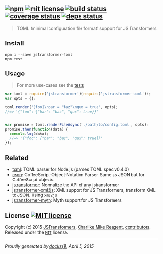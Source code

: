 ## [![npm][npmjs-img]][npmjs-url] [![mit license][license-img]][license-url] [![build status][travis-img]][travis-url] [![coverage status][coveralls-img]][coveralls-url] [![deps status][daviddm-img]][daviddm-url]

> TOML (minimal configuration file format) support for JS Transformers

## Install
```
npm i --save jstransformer-toml
npm test
```


## Usage
> For more use-cases see the [tests](./test/index.js)

```js
var toml = require('jstransformer')(require('jstransformer-toml'));
var opts = {};

toml.render('[foo]\nbar = "baz"\nqux = true', opts);
//=> '{"foo": {"bar": "baz", "qux": true}}'


var promise = toml.renderFileAsync('./path/to/config.toml', opts);
promise.then(function(data) {
  console.log(data);
  //=> '{"foo": {"bar": "baz", "qux": true}}'
});
```


## Related
- [toml](https://github.com/BinaryMuse/toml-node): TOML parser for Node.js (parses TOML spec v0.4.0)
- [cson](https://github.com/bevry/cson): CoffeeScript-Object-Notation Parser. Same as JSON but for CoffeeScript objects.
- [jstransformer](https://github.com/jstransformers/jstransformer): Normalize the API of any jstransformer
- [jstransformer-xml2js](https://github.com/tunnckoCore/jstransformer-xml2js): XML support for JS Transformers, transform XML to JSON. Using `xml2js`
- [jstransformer-myth](https://github.com/jstransformers/jstransformer-myth): Myth support for JS Transformers

## License [![MIT license][license-img]][license-url]
Copyright (c) 2015 [JSTransformers][jstransformers-url], [Charlike Mike Reagent][contrib-more], [contributors][contrib-graf].  
Released under the [`MIT`][license-url] license.


[jstransformers-url]: https://github.com/jstransformers

[npmjs-url]: http://npm.im/jstransformer-toml
[npmjs-img]: https://img.shields.io/npm/v/jstransformer-toml.svg?style=flat&label=jstransformer-toml

[coveralls-url]: https://coveralls.io/r/jstransformers/jstransformer-toml?branch=master
[coveralls-img]: https://img.shields.io/coveralls/jstransformers/jstransformer-toml.svg?style=flat

[license-url]: https://github.com/jstransformers/jstransformer-toml/blob/master/license.md
[license-img]: https://img.shields.io/badge/license-MIT-blue.svg?style=flat

[travis-url]: https://travis-ci.org/jstransformers/jstransformer-toml
[travis-img]: https://img.shields.io/travis/jstransformers/jstransformer-toml.svg?style=flat

[daviddm-url]: https://david-dm.org/jstransformers/jstransformer-toml
[daviddm-img]: https://img.shields.io/david/jstransformers/jstransformer-toml.svg?style=flat

[author-gratipay]: https://gratipay.com/tunnckoCore
[author-twitter]: https://twitter.com/tunnckoCore
[author-github]: https://github.com/tunnckoCore
[author-npmjs]: https://npmjs.org/~tunnckocore

[contrib-more]: http://j.mp/1stW47C
[contrib-graf]: https://github.com/jstransformers/jstransformer-toml/graphs/contributors

***

_Proudly generated by [docks(1)](https://github.com/tunnckoCore), April 5, 2015_